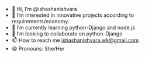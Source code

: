 - 👋 Hi, I’m @ishashanishvara
- 👀 I’m interested in innovative projects according to requirements/economy.
- 🌱 I’m currently learning python-Django and node.js
- 💞️ I’m looking to collaborate on python-Django
- 📫 How to reach me ishashanishvara.wk@gmail.com
- 😄 Pronouns: She/Her


<!---
ishashanishvara/ishashanishvara is a ✨ special ✨ repository because its `README.md` (this file) appears on your GitHub profile.
You can click the Preview link to take a look at your changes.
--->
